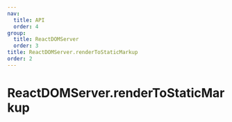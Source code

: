 ```yaml
---
nav:
  title: API
  order: 4
group:
  title: ReactDOMServer
  order: 3
title: ReactDOMServer.renderToStaticMarkup
order: 2
---
```


# ReactDOMServer.renderToStaticMarkup